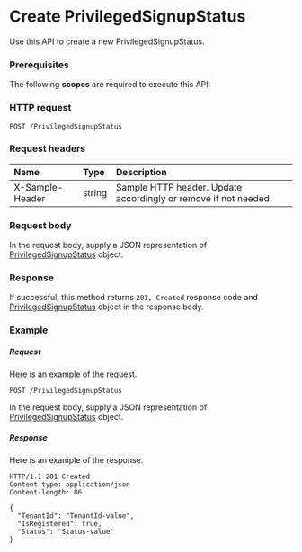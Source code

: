 # Create PrivilegedSignupStatus

Use this API to create a new PrivilegedSignupStatus.
### Prerequisites
The following **scopes** are required to execute this API: 
### HTTP request
<!-- { "blockType": "ignored" } -->
```http
POST /PrivilegedSignupStatus

```
### Request headers
| Name       | Type | Description|
|:---------------|:--------|:----------|
| X-Sample-Header  | string  | Sample HTTP header. Update accordingly or remove if not needed|

### Request body
In the request body, supply a JSON representation of [PrivilegedSignupStatus](../resources/privilegedsignupstatus.md) object.


### Response
If successful, this method returns `201, Created` response code and [PrivilegedSignupStatus](../resources/privilegedsignupstatus.md) object in the response body.

### Example
##### Request
Here is an example of the request.
<!-- {
  "blockType": "request",
  "name": "create_privilegedsignupstatus_from_privilegedsignupstatus"
}-->
```http
POST /PrivilegedSignupStatus
```
In the request body, supply a JSON representation of [PrivilegedSignupStatus](../resources/privilegedsignupstatus.md) object.
##### Response
Here is an example of the response.
<!-- {
  "blockType": "response",
  "truncated": false,
  "@odata.type": "microsoft.graph.privilegedsignupstatus"
} -->
```http
HTTP/1.1 201 Created
Content-type: application/json
Content-length: 86

{
  "TenantId": "TenantId-value",
  "IsRegistered": true,
  "Status": "Status-value"
}
```

<!-- uuid: 835d5f2d-6f19-4bef-bdf7-8253601d9007
2015-10-19 09:07:25 UTC -->
<!-- {
  "type": "#page.annotation",
  "description": "Create PrivilegedSignupStatus",
  "keywords": "",
  "section": "documentation",
  "tocPath": ""
}-->